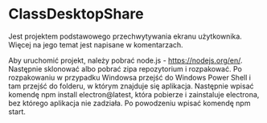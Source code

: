 # ClassDesktopShare
Jest projektem podstawowego przechwytywania ekranu użytkownika. Więcej na jego temat jest napisane w komentarzach.

Aby uruchomić projekt, należy pobrać node.js - https://nodejs.org/en/.
Następnie sklonować albo pobrać zipa repozytorium i rozpakować. Po rozpakowaniu w przypadku Windowsa przejść
do Windows Power Shell i tam przejść do folderu, w którym znajduje się aplikacja. Następnie wpisać komendę npm install electron@latest, która pobierze i zainstaluje electrona, bez którego aplikacja nie zadziała.
Po powodzeniu wpisać komendę npm start.
